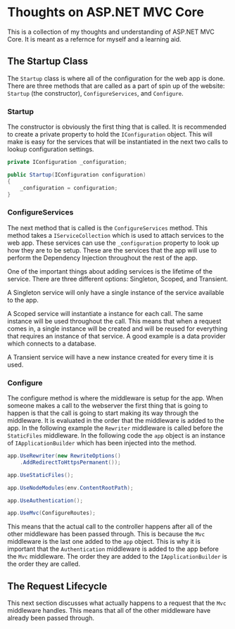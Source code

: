 # Thoughts on ASP.NET MVC Core

This is a collection of my thoughts and understanding of ASP.NET MVC Core. It is meant as a refernce for myself and a learning aid.

## The Startup Class

The `Startup` class is where all of the configuration for the web app is done. There are three methods that are called as a part of spin up of the website: `Startup` (the constructor), `ConfigureServices`, and `Configure`.

### Startup

The constructor is obviously the first thing that is called. It is recommended to create a private property to hold the `IConfiguration` object. This will make is easy for the services that will be instantiated in the next two calls to lookup configuration settings.

```csharp
private IConfiguration _configuration;

public Startup(IConfiguration configuration)
{
    _configuration = configuration;
}
```

### ConfigureServices

The next method that is called is the `ConfigureServices` method. This method takes a `IServiceCollection` which is used to attach services to the web app. These services can use the `_configuration` property to look up how they are to be setup. These are the services that the app will use to perform the Dependency Injection throughout the rest of the app.

One of the important things about adding services is the lifetime of the service. There are three different options: Singleton, Scoped, and Transient.

A Singleton service will only have a single instance of the service available to the app.

A Scoped service will instantiate a instance for each call. The same instance will be used throughout the call. This means that when a request comes in, a single instance will be created and will be reused for everything that requires an instance of that service. A good example is a data provider which connects to a database.

A Transient service will have a new instance created for every time it is used.

### Configure

The configure method is where the middleware is setup for the app. When someone makes a call to the webserver the first thing that is going to happen is that the call is going to start making its way through the middleware. It is evaluated in the order that the middleware is added to the app. In the following example the `Rewriter` middleware is called before the `StaticFiles` middleware. In the following code the `app` object is an instance of `IApplicationBuilder` which has been injected into the method.

```csharp
app.UseRewriter(new RewriteOptions()
    .AddRedirectToHttpsPermanent());

app.UseStaticFiles();

app.UseNodeModules(env.ContentRootPath);

app.UseAuthentication();

app.UseMvc(ConfigureRoutes);
```

This means that the actual call to the controller happens after all of the other middleware has been passed through. This is because the `Mvc` middleware is the last one added to the `app` object. This is why it is important that the `Authentication` middleware is added to the app before the `Mvc` middleware. The order they are added to the `IApplicationBuilder` is the order they are called.

## The Request Lifecycle

This next section discusses what actually happens to a request that the `Mvc` middleware handles. This means that all of the other middleware have already been passed through.
